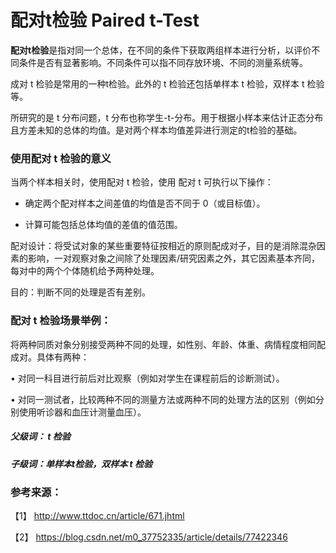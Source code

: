# 配对t检验 Paired t-Test

**配对t检验**是指对同一个总体，在不同的条件下获取两组样本进行分析，以评价不同条件是否有显著影响。不同条件可以指不同存放环境、不同的测量系统等。  

成对 t 检验是常用的一种t检验。此外的 t 检验还包括单样本 t 检验，双样本 t 检验等。

所研究的是 t 分布问题，t 分布也称学生-t-分布。用于根据小样本来估计正态分布且方差未知的总体的均值。是对两个样本均值差异进行测定的t检验的基础。

### 使用配对 t 检验的意义

当两个样本相关时，使用配对 t 检验，使用 配对 t 可执行以下操作：

- 确定两个配对样本之间差值的均值是否不同于 0（或目标值）。

- 计算可能包括总体均值的差值的值范围。

配对设计：将受试对象的某些重要特征按相近的原则配成对子，目的是消除混杂因素的影响，一对观察对象之间除了处理因素/研究因素之外，其它因素基本齐同，每对中的两个个体随机给予两种处理。

目的：判断不同的处理是否有差别。


### 配对 t 检验场景举例：


将两种同质对象分别接受两种不同的处理，如性别、年龄、体重、病情程度相同配成对。具体有两种：

• 对同一科目进行前后对比观察（例如对学生在课程前后的诊断测试）。   

• 对同一测试者，比较两种不同的测量方法或两种不同的处理方法的区别（例如分别使用听诊器和血压计测量血压）。


##### 父级词： t 检验
##### 子级词：单样本t检验，双样本 t 检验
    
### 参考来源：

【1】  http://www.ttdoc.cn/article/671.jhtml

【2】  https://blog.csdn.net/m0_37752335/article/details/77422346




